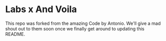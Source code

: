 # Labs x And Voila

This repo was forked from the amazing Code by Antonio. We'll give a mad shout out to them soon once we finally get around to updating this README.
